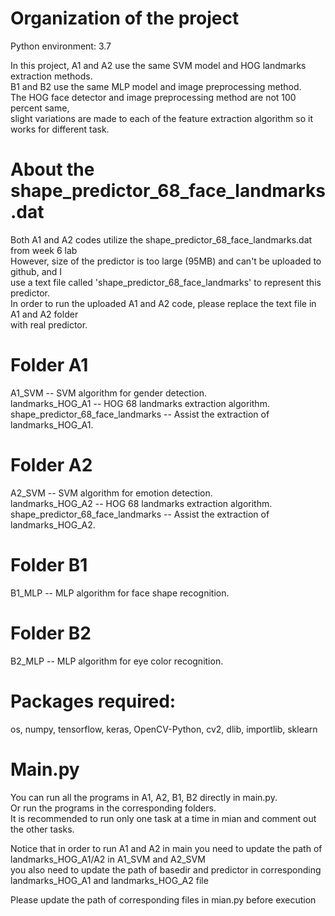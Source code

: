 # Organization of the project
Python environment: 3.7  
  
In this project, A1 and A2 use the same SVM model and HOG landmarks extraction methods.  
B1 and B2 use the same MLP model and image preprocessing method.  
The HOG face detector and image preprocessing method are not 100 percent same,  
slight variations are made to each of the feature extraction algorithm so it works for different task.  

# About the shape_predictor_68_face_landmarks.dat
Both A1 and A2 codes utilize the shape_predictor_68_face_landmarks.dat from week 6 lab  
However, size of the predictor is too large (95MB) and can't be uploaded to github, and I  
use a text file called 'shape_predictor_68_face_landmarks' to represent this predictor.  
In order to run the uploaded A1 and A2 code, please replace the text file in A1 and A2 folder  
with real predictor.  

# Folder A1
A1_SVM -- SVM algorithm for gender detection.  
landmarks_HOG_A1 -- HOG 68 landmarks extraction algorithm.  
shape_predictor_68_face_landmarks -- Assist the extraction of landmarks_HOG_A1.  

# Folder A2
A2_SVM -- SVM algorithm for emotion detection.  
landmarks_HOG_A2 -- HOG 68 landmarks extraction algorithm.  
shape_predictor_68_face_landmarks -- Assist the extraction of landmarks_HOG_A2.  

# Folder B1
B1_MLP -- MLP algorithm for face shape recognition.

# Folder B2
B2_MLP -- MLP algorithm for eye color recognition.


# Packages required:
os, numpy, tensorflow, keras, OpenCV-Python, cv2, dlib, importlib, sklearn

# Main.py
You can run all the programs in A1, A2, B1, B2 directly in main.py.  
Or run the programs in the corresponding folders.  
It is recommended to run only one task at a time in mian and comment out the other tasks.  
  
Notice that in order to run A1 and A2 in main
you need to update the path of landmarks_HOG_A1/A2 in A1_SVM and A2_SVM  
you also need to update the path of basedir and predictor in corresponding landmarks_HOG_A1 and landmarks_HOG_A2 file  
  
Please update the path of corresponding files in mian.py before execution
